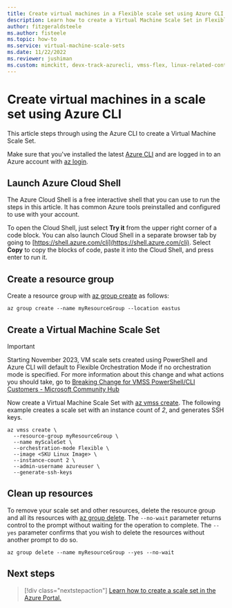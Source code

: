 ```yaml
---
title: Create virtual machines in a Flexible scale set using Azure CLI
description: Learn how to create a Virtual Machine Scale Set in Flexible orchestration mode using Azure CLI.
author: fitzgeraldsteele
ms.author: fisteele
ms.topic: how-to
ms.service: virtual-machine-scale-sets
ms.date: 11/22/2022
ms.reviewer: jushiman
ms.custom: mimckitt, devx-track-azurecli, vmss-flex, linux-related-content
---
```


# Create virtual machines in a scale set using Azure CLI

This article steps through using the Azure CLI to create a Virtual Machine Scale Set.

Make sure that you've installed the latest [Azure CLI](/cli/azure/install-az-cli2) and are logged in to an Azure account with [az login](/cli/azure/reference-index).


## Launch Azure Cloud Shell

The Azure Cloud Shell is a free interactive shell that you can use to run the steps in this article. It has common Azure tools preinstalled and configured to use with your account.

To open the Cloud Shell, just select **Try it** from the upper right corner of a code block. You can also launch Cloud Shell in a separate browser tab by going to [https://shell.azure.com/cli](https://shell.azure.com/cli). Select **Copy** to copy the blocks of code, paste it into the Cloud Shell, and press enter to run it.


## Create a resource group

Create a resource group with [az group create](/cli/azure/group) as follows:

```azurecli-interactive
az group create --name myResourceGroup --location eastus
```
## Create a Virtual Machine Scale Set

> [!IMPORTANT]
>Starting November 2023, VM scale sets created using PowerShell and Azure CLI will default to Flexible Orchestration Mode if no orchestration mode is specified. For more information about this change and what actions you should take, go to [Breaking Change for VMSS PowerShell/CLI Customers - Microsoft Community Hub](
https://techcommunity.microsoft.com/t5/azure-compute-blog/breaking-change-for-vmss-powershell-cli-customers/ba-p/3818295)

Now create a Virtual Machine Scale Set with [az vmss create](/cli/azure/vmss). The following example creates a scale set with an instance count of *2*, and generates SSH keys.

```azurecli-interactive
az vmss create \
  --resource-group myResourceGroup \
  --name myScaleSet \
  --orchestration-mode Flexible \
  --image <SKU Linux Image> \
  --instance-count 2 \
  --admin-username azureuser \
  --generate-ssh-keys
```

## Clean up resources

To remove your scale set and other resources, delete the resource group and all its resources with [az group delete](/cli/azure/group). The `--no-wait` parameter returns control to the prompt without waiting for the operation to complete. The `--yes` parameter confirms that you wish to delete the resources without another prompt to do so.

```azurecli-interactive
az group delete --name myResourceGroup --yes --no-wait
```


## Next steps
> [!div class="nextstepaction"]
> [Learn how to create a scale set in the Azure Portal.](flexible-virtual-machine-scale-sets-portal.md)
